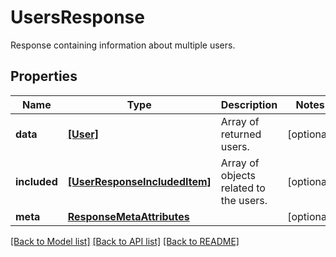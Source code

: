 # UsersResponse

Response containing information about multiple users.
## Properties
Name | Type | Description | Notes
------------ | ------------- | ------------- | -------------
**data** | [**[User]**](User.md) | Array of returned users. | [optional] 
**included** | [**[UserResponseIncludedItem]**](UserResponseIncludedItem.md) | Array of objects related to the users. | [optional] 
**meta** | [**ResponseMetaAttributes**](ResponseMetaAttributes.md) |  | [optional] 

[[Back to Model list]](README.md#documentation-for-models) [[Back to API list]](README.md#documentation-for-api-endpoints) [[Back to README]](README.md)


